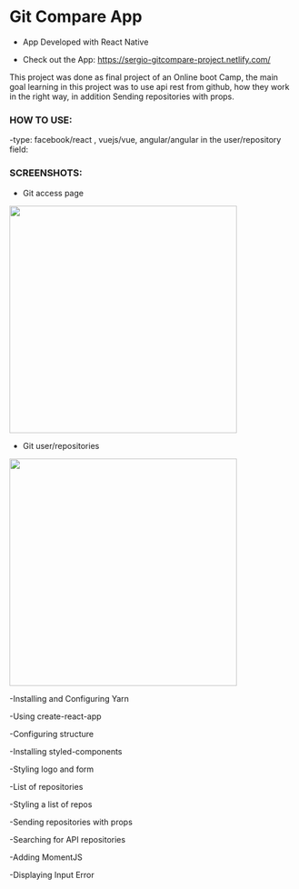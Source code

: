 # Git Compare App
- App Developed with React Native 

- Check out the App: https://sergio-gitcompare-project.netlify.com/
 
This project was done as final project of an Online boot Camp, the main goal learning in this project was to use api rest from github, how they work in the right way, in addition Sending repositories with props.


  
 ### HOW TO USE:
 
 -type: facebook/react , vuejs/vue, angular/angular in the user/repository field:
 

  ### SCREENSHOTS:
  - Git access page
  <img src="https://s3.amazonaws.com/barberimages2/gitcompare-1.png" height = "400" width = "400" />
  
   - Git user/repositories
  <img src="https://s3.amazonaws.com/barberimages2/gitcompare-2.png" height = "400" width = "400" />
  
 
-Installing and Configuring Yarn

-Using create-react-app

-Configuring structure

-Installing styled-components

-Styling logo and form

-List of repositories

-Styling a list of repos

-Sending repositories with props

-Searching for API repositories

-Adding MomentJS

-Displaying Input Error


  
  
